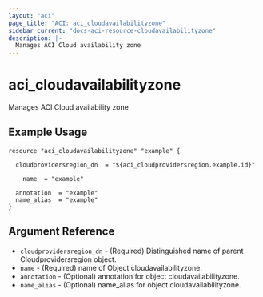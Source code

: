 ```yaml
---
layout: "aci"
page_title: "ACI: aci_cloudavailabilityzone"
sidebar_current: "docs-aci-resource-cloudavailabilityzone"
description: |-
  Manages ACI Cloud availability zone
---
```


# aci_cloudavailabilityzone #
Manages ACI Cloud availability zone

## Example Usage ##

```hcl
resource "aci_cloudavailabilityzone" "example" {

  cloudprovidersregion_dn  = "${aci_cloudprovidersregion.example.id}"

    name  = "example"

  annotation  = "example"
  name_alias  = "example"
}
```
## Argument Reference ##
* `cloudprovidersregion_dn` - (Required) Distinguished name of parent Cloudprovidersregion object.
* `name` - (Required) name of Object cloudavailabilityzone.
* `annotation` - (Optional) annotation for object cloudavailabilityzone.
* `name_alias` - (Optional) name_alias for object cloudavailabilityzone.



